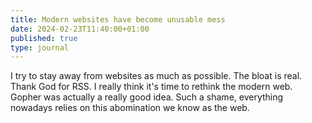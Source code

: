 ```yaml
---
title: Modern websites have become unusable mess
date: 2024-02-23T11:40:00+01:00
published: true
type: journal
---
```

I try to stay away from websites as much as possible. The bloat is real. Thank God for RSS. I really think it's time to rethink the modern web. Gopher was actually a really good idea. Such a shame, everything nowadays relies on this abomination we know as the web.
